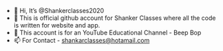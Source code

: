 - 👋 Hi, It’s @Shankerclasses2020
- 👀 This is official github account for Shanker Classes where all the code is written for website and app.
- 🌱 This account is for an YouTube Educational Channel - Beep Bop
- 📫 For Contact - shankarclasses@hotamail.com

<!---
Shankerclasses2020/Shankerclasses2020 is a ✨ special ✨ repository because its `README.md` (this file) appears on your GitHub profile.
You can click the Preview link to take a look at your changes.
--->
